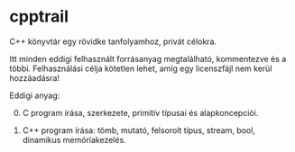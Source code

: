 # cpptrail
C++ könyvtár egy rövidke tanfolyamhoz, privát célokra.

Itt minden eddigi felhasznált forrásanyag megtalálható, kommentezve és a többi.
Felhasználási célja kötetlen lehet, amíg egy licenszfájl nem kerül hozzáadásra!

Eddigi anyag:

  0. C program írása, szerkezete, primitív típusai és alapkoncepciói.
<ol>
<li>C++ program írása: tömb, mutató, felsorolt típus, stream, bool, dinamikus memóriakezelés.
</ol>
